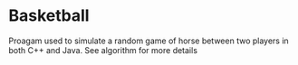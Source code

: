 # Basketball
Proagam used to simulate a random game of horse between two players in both C++ and Java. See algorithm for more details
